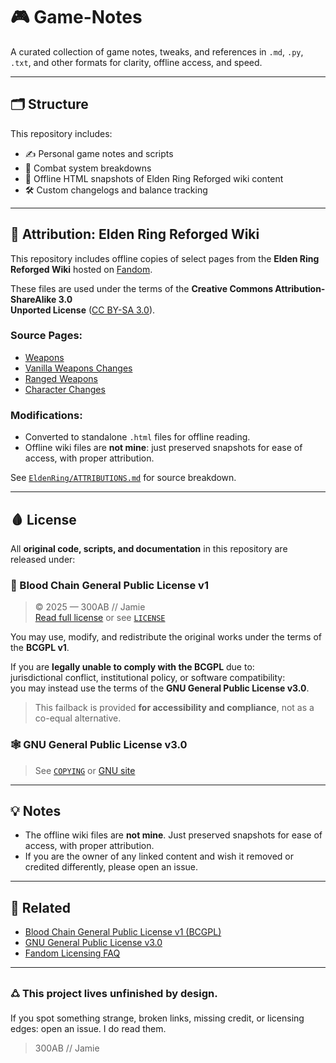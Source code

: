 # 🎮 Game-Notes

A curated collection of game notes, tweaks, and references in `.md`, `.py`, `.txt`, and other formats for clarity, offline access, and speed.  

---

## 🗂 Structure

This repository includes:

* ✍️ Personal game notes and scripts
* 🧠 Combat system breakdowns
* 📜 Offline HTML snapshots of Elden Ring Reforged wiki content
* 🛠 Custom changelogs and balance tracking

---

## 🧾 Attribution: Elden Ring Reforged Wiki

This repository includes offline copies of select pages from the **Elden Ring Reforged Wiki**  hosted on [Fandom](https://eldenring.fandom.com/wiki/Elden_Ring_Reforged_Wiki).

These files are used under the terms of the **Creative Commons Attribution-ShareAlike 3.0  
  Unported License** ([CC BY-SA 3.0](https://creativecommons.org/licenses/by-sa/3.0/)).

### Source Pages:

* [Weapons](https://eldenring.fandom.com/wiki/Weapons)
* [Vanilla Weapons Changes](https://eldenring.fandom.com/wiki/Vanilla_Weapons_Changes)
* [Ranged Weapons](https://eldenring.fandom.com/wiki/Ranged_Weapons)
* [Character Changes](https://eldenring.fandom.com/wiki/Character_Changes)

### Modifications:

* Converted to standalone `.html` files for offline reading.
* Offline wiki files are **not mine**: just preserved snapshots for ease of access, with proper attribution.

See [`EldenRing/ATTRIBUTIONS.md`](./EldenRing/ATTRIBUTIONS.md) for source breakdown.

---

## 🩸 License

All **original code, scripts, and documentation** in this repository are released under:

### 🔻 Blood Chain General Public License v1

> © 2025 — 300AB // Jamie  
> [Read full license](https://300ab.github.io/downloads/blood_chain_license_v_1.txt) or see [`LICENSE`](./LICENSE)

You may use, modify, and redistribute the original works under the terms of the **BCGPL v1**.  

If you are **legally unable to comply with the BCGPL** due to:  
jurisdictional conflict, institutional policy, or software compatibility:  
you may instead use the terms of the **GNU General Public License v3.0**.  

> This failback is provided **for accessibility and compliance**, not as a co-equal alternative.

### 🕸 GNU General Public License v3.0

> See [`COPYING`](./COPYING) or [GNU site](https://www.gnu.org/licenses/gpl-3.0.en.html)

---

## 💡 Notes

* The offline wiki files are **not mine**. Just preserved snapshots for ease of access, with proper attribution.
* If you are the owner of any linked content and wish it removed or credited differently, please open an issue.

---

## 🔗 Related

* [Blood Chain General Public License v1 (BCGPL)](https://300ab.github.io/downloads/blood_chain_license_v_1.txt)
* [GNU General Public License v3.0](https://www.gnu.org/licenses/gpl-3.0.en.html)
* [Fandom Licensing FAQ](https://community.fandom.com/wiki/Help:Licensing)

---

### 🜛 This project lives unfinished by design.

If you spot something strange, broken links, missing credit, or licensing edges:
open an issue. I do read them.

>300AB // Jamie
